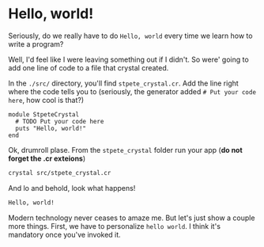 # Hello, world!
Seriously, do we really have to do `Hello, world` every time we learn how to write a program?

Well, I'd feel like I were leaving something out if I didn't.  So were' going to add one line
of code to a file that crystal created.

In the `./src/` directory, you'll find `stpete_crystal.cr`.  Add the line right where the code
tells you to (seriously, the generator added `# Put your code here`, how cool is that?)

```crystal
module StpeteCrystal
  # TODO Put your code here
  puts "Hello, world!"
end
```

Ok, drumroll plase.  From the `stpete_crystal` folder run your app (__do not forget the .cr
exteions__)

```bash
crystal src/stpete_crystal.cr
```

And lo and behold, look what happens!

```bash
Hello, world!
```

Modern technology never ceases to amaze me.  But let's just show a couple more things.  First,
we have to personalize `hello world`.  I think it's mandatory once you've invoked it.


